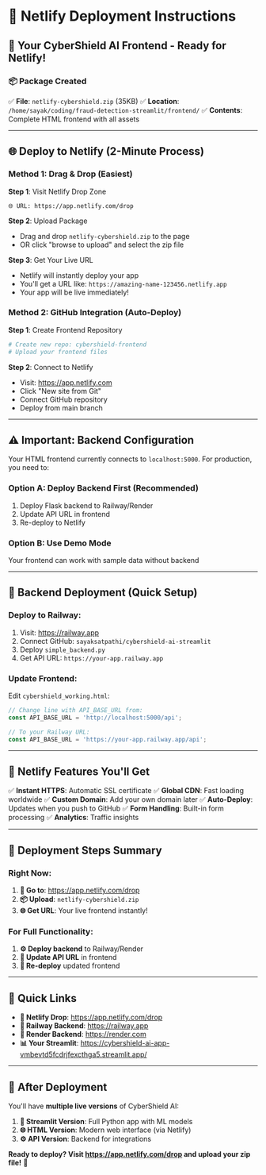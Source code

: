 # 📱 Netlify Deployment Instructions

## 🚀 **Your CyberShield AI Frontend - Ready for Netlify!**

### 📦 **Package Created**
✅ **File**: `netlify-cybershield.zip` (35KB)
✅ **Location**: `/home/sayak/coding/fraud-detection-streamlit/frontend/`
✅ **Contents**: Complete HTML frontend with all assets

---

## 🌐 **Deploy to Netlify (2-Minute Process)**

### **Method 1: Drag & Drop (Easiest)**

**Step 1**: Visit Netlify Drop Zone
```
🌐 URL: https://app.netlify.com/drop
```

**Step 2**: Upload Package
- Drag and drop `netlify-cybershield.zip` to the page
- OR click "browse to upload" and select the zip file

**Step 3**: Get Your Live URL
- Netlify will instantly deploy your app
- You'll get a URL like: `https://amazing-name-123456.netlify.app`
- Your app will be live immediately!

### **Method 2: GitHub Integration (Auto-Deploy)**

**Step 1**: Create Frontend Repository
```bash
# Create new repo: cybershield-frontend
# Upload your frontend files
```

**Step 2**: Connect to Netlify
- Visit: https://app.netlify.com
- Click "New site from Git"
- Connect GitHub repository
- Deploy from main branch

---

## ⚠️ **Important: Backend Configuration**

Your HTML frontend currently connects to `localhost:5000`. For production, you need to:

### **Option A: Deploy Backend First (Recommended)**
1. Deploy Flask backend to Railway/Render
2. Update API URL in frontend
3. Re-deploy to Netlify

### **Option B: Use Demo Mode**
Your frontend can work with sample data without backend

---

## 🔧 **Backend Deployment (Quick Setup)**

### **Deploy to Railway:**
1. Visit: https://railway.app
2. Connect GitHub: `sayaksatpathi/cybershield-ai-streamlit`
3. Deploy `simple_backend.py`
4. Get API URL: `https://your-app.railway.app`

### **Update Frontend:**
Edit `cybershield_working.html`:
```javascript
// Change line with API_BASE_URL from:
const API_BASE_URL = 'http://localhost:5000/api';

// To your Railway URL:
const API_BASE_URL = 'https://your-app.railway.app/api';
```

---

## 📱 **Netlify Features You'll Get**

✅ **Instant HTTPS**: Automatic SSL certificate
✅ **Global CDN**: Fast loading worldwide
✅ **Custom Domain**: Add your own domain later
✅ **Auto-Deploy**: Updates when you push to GitHub
✅ **Form Handling**: Built-in form processing
✅ **Analytics**: Traffic insights

---

## 🎯 **Deployment Steps Summary**

### **Right Now:**
1. **📱 Go to**: https://app.netlify.com/drop
2. **📦 Upload**: `netlify-cybershield.zip`
3. **🌐 Get URL**: Your live frontend instantly!

### **For Full Functionality:**
1. **⚙️ Deploy backend** to Railway/Render
2. **🔧 Update API URL** in frontend
3. **🔄 Re-deploy** updated frontend

---

## 🔗 **Quick Links**

- **📱 Netlify Drop**: https://app.netlify.com/drop
- **🚂 Railway Backend**: https://railway.app
- **🎨 Render Backend**: https://render.com
- **📊 Your Streamlit**: https://cybershield-ai-app-vmbevtd5fcdrjfexcthga5.streamlit.app/

---

## 🎉 **After Deployment**

You'll have **multiple live versions** of CyberShield AI:

1. **🎯 Streamlit Version**: Full Python app with ML models
2. **🌐 HTML Version**: Modern web interface (via Netlify)
3. **⚙️ API Version**: Backend for integrations

**Ready to deploy? Visit https://app.netlify.com/drop and upload your zip file!** 🚀

